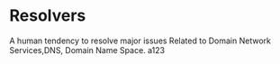 # Resolvers

A human tendency to resolve major issues Related to Domain Network Services,DNS, Domain Name Space.
a123
